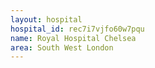 ```yaml
---
layout: hospital
hospital_id: rec7i7vjfo60w7pqu
name: Royal Hospital Chelsea
area: South West London
---
```

